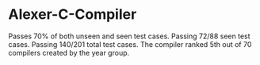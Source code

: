 # Alexer-C-Compiler

Passes 70% of both unseen and seen test cases.
Passing 72/88 seen test cases.
Passing 140/201 total test cases.
The compiler ranked 5th out of 70 compilers created by the year group.
